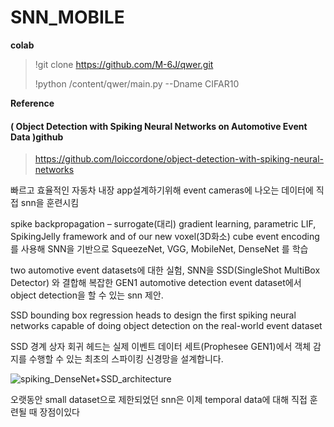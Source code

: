 # SNN_MOBILE



**colab** 

> !git clone https://github.com/M-6J/qwer.git
>
> !python /content/qwer/main.py --Dname CIFAR10























**Reference**

#### ( Object Detection with Spiking Neural Networks on Automotive Event Data )github

> https://github.com/loiccordone/object-detection-with-spiking-neural-networks

빠르고 효율적인 자동차 내장 app설계하기위해 event cameras에 나오는 데이터에 직접 snn을 훈련시킴

 

spike backpropagation – surrogate(대리) gradient learning, parametric LIF, SpikingJelly framework and of our new voxel(3D화소) cube event encoding를 사용해 SNN을 기반으로 SqueezeNet, VGG, MobileNet, DenseNet 를 학습

two automotive event datasets에 대한 실험, SNN을 SSD(SingleShot MultiBox Detector) 와 결합해 복잡한 GEN1 automotive detection event dataset에서 object detection을 할 수 있는 snn 제안.

 

SSD bounding box regression heads to design the first spiking neural networks capable of doing object detection on the real-world event dataset

SSD 경계 상자 회귀 헤드는 실제 이벤트 데이터 세트(Prophesee GEN1)에서 객체 감지를 수행할 수 있는 최초의 스파이킹 신경망을 설계합니다.

![spiking_DenseNet+SSD_architecture](https://user-images.githubusercontent.com/69781720/186206875-f81c78c0-91ff-4967-97c5-3fe4625d320d.png)

오랫동안 small dataset으로 제한되었던 snn은 이제 temporal data에 대해 직접 훈련될 때 장점이있다